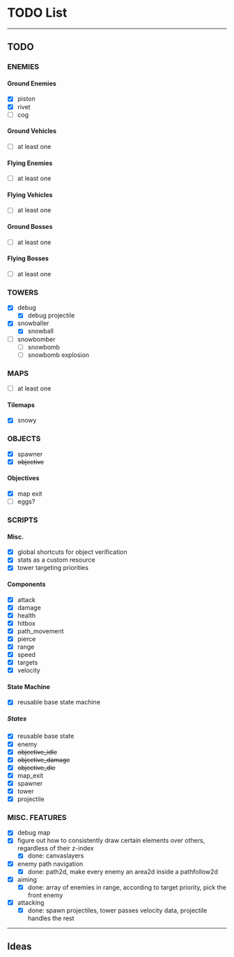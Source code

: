 # TODO List
---
## TODO

### ENEMIES
#### Ground Enemies
- [x] piston
- [x] rivet
- [ ] cog
#### Ground Vehicles
- [ ] at least one
#### Flying Enemies
- [ ] at least one
#### Flying Vehicles
- [ ] at least one
#### Ground Bosses
- [ ] at least one
#### Flying Bosses
- [ ] at least one
### TOWERS
- [x] debug
	- [x] debug projectile
- [x] snowballer
	- [x] snowball
- [ ] snowbomber
	- [ ] snowbomb
	- [ ] snowbomb explosion
### MAPS
- [ ] at least one
#### Tilemaps
- [x] snowy
### OBJECTS
- [x] spawner
- [x] ~~objective~~
#### Objectives
- [x] map exit
- [ ] eggs?
### SCRIPTS
#### Misc.
- [x] global shortcuts for object verification
- [x] stats as a custom resource
- [x] tower targeting priorities
#### Components
- [x] attack
- [x] damage
- [x] health
- [x] hitbox
- [x] path_movement
- [x] pierce
- [x] range
- [x] speed
- [x] targets
- [x] velocity
#### State Machine
- [x] reusable base state machine
##### States
- [x] reusable base state
- [x] enemy
- [x] ~~objective_idle~~
- [x] ~~objective_damage~~
- [x] ~~objective_die~~
- [x] map_exit
- [x] spawner
- [x] tower
- [x] projectile
### MISC. FEATURES
- [x] debug map
- [x] figure out how to consistently draw certain elements over others, regardless of their z-index
	- [x] done: canvaslayers
- [x] enemy path navigation
	- [x] done: path2d, make every enemy an area2d inside a pathfollow2d
- [x] aiming
	- [x] done: array of enemies in range, according to target priority, pick the front enemy
- [x] attacking
	- [x] done: spawn projectiles, tower passes velocity data, projectile handles the rest
---
## Ideas
